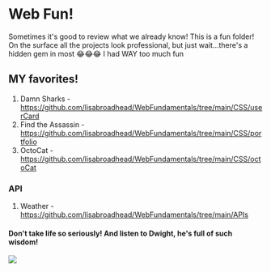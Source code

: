 # Web Fun!

Sometimes it's good to review what we already know! This is a fun folder! On the surface all the projects look professional, but just wait...there's a hidden gem in most 😂😂😂 I had WAY too much fun

## MY favorites!
1. Damn Sharks - https://github.com/lisabroadhead/WebFundamentals/tree/main/CSS/userCard
2. Find the Assassin - https://github.com/lisabroadhead/WebFundamentals/tree/main/CSS/portfolio
3. OctoCat - https://github.com/lisabroadhead/WebFundamentals/tree/main/CSS/octoCat


### API
1. Weather - https://github.com/lisabroadhead/WebFundamentals/tree/main/APIs

#### Don't take life so seriously! And listen to Dwight, he's full of such wisdom!
![](https://github.com/lisabroadhead/WebFun-Coding-Dojo/blob/main/1dzh.jpeg) 
